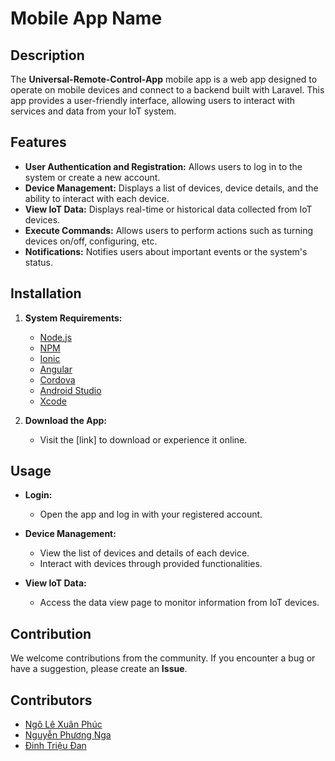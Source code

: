 # Mobile App Name

## Description

The **Universal-Remote-Control-App** mobile app is a web app designed to operate on mobile devices and connect to a backend built with Laravel. This app provides a user-friendly interface, allowing users to interact with services and data from your IoT system.

## Features

-   **User Authentication and Registration:** Allows users to log in to the system or create a new account.
-   **Device Management:** Displays a list of devices, device details, and the ability to interact with each device.
-   **View IoT Data:** Displays real-time or historical data collected from IoT devices.
-   **Execute Commands:** Allows users to perform actions such as turning devices on/off, configuring, etc.
-   **Notifications:** Notifies users about important events or the system's status.

## Installation

1. **System Requirements:**

    - [Node.js](https://nodejs.org/en/download/)
    - [NPM](https://www.npmjs.com/get-npm)
    - [Ionic](https://ionicframework.com/docs/intro/cli)
    - [Angular](https://angular.io/guide/setup-local)
    - [Cordova](https://cordova.apache.org/docs/en/latest/guide/cli/)
    - [Android Studio](https://developer.android.com/studio)
    - [Xcode](https://developer.apple.com/xcode/)

2. **Download the App:**

    - Visit the [link] to download or experience it online.


## Usage

-   **Login:**

    -   Open the app and log in with your registered account.

-   **Device Management:**

    -   View the list of devices and details of each device.
    -   Interact with devices through provided functionalities.

-   **View IoT Data:**

    -   Access the data view page to monitor information from IoT devices.



## Contribution

We welcome contributions from the community. If you encounter a bug or have a suggestion, please create an **Issue**.

## Contributors
- [Ngô Lê Xuân Phúc]()
- [Nguyễn Phương Nga]()
- [Đinh Triệu Đan]()
